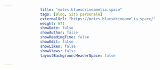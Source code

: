 ---
                title: "notes.bluesdriveamelia.space"
                tags: [Blog, Sito personale]
                externalUrl: "https://notes.bluesdriveamelia.space/"
                weight: 671
                showDate: false
                showAuthor: false
                showReadingTime: false
                showEdit: false
                showLikes: false
                showViews: false
                layoutBackgroundHeaderSpace: false
                ---


